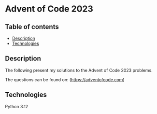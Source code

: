 # Advent of Code 2023

## Table of contents
* [Description](#description)
* [Technologies](#technologies)

<a id="description"></a>
## Description
The following present my solutions to the Advent of Code 2023 problems.

The questions can be found on: (https://adventofcode.com)

<a id="technologies"></a>
## Technologies
Python 3.12
